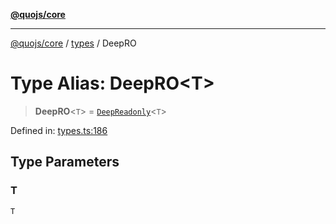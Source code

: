 [**@quojs/core**](../../README.md)

***

[@quojs/core](../../README.md) / [types](../README.md) / DeepRO

# Type Alias: DeepRO\<T\>

> **DeepRO**\<`T`\> = [`DeepReadonly`](DeepReadonly.md)\<`T`\>

Defined in: [types.ts:186](https://github.com/quojs/quojs/blob/9e23886b2a0ad7a76f8b24da404b10a06002a0ea/packages/core/src/types.ts#L186)

## Type Parameters

### T

`T`
